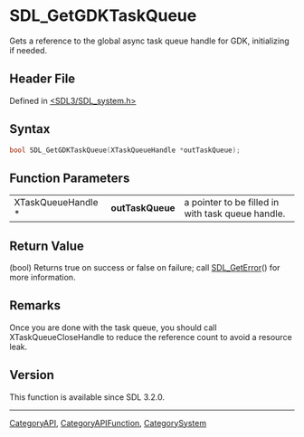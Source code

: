 # SDL_GetGDKTaskQueue

Gets a reference to the global async task queue handle for GDK, initializing if needed.

## Header File

Defined in [<SDL3/SDL_system.h>](https://github.com/libsdl-org/SDL/blob/main/include/SDL3/SDL_system.h)

## Syntax

```c
bool SDL_GetGDKTaskQueue(XTaskQueueHandle *outTaskQueue);
```

## Function Parameters

|                    |                  |                                                   |
| ------------------ | ---------------- | ------------------------------------------------- |
| XTaskQueueHandle * | **outTaskQueue** | a pointer to be filled in with task queue handle. |

## Return Value

(bool) Returns true on success or false on failure; call
[SDL_GetError](SDL_GetError)() for more information.

## Remarks

Once you are done with the task queue, you should call
XTaskQueueCloseHandle to reduce the reference count to avoid a resource
leak.

## Version

This function is available since SDL 3.2.0.

----
[CategoryAPI](CategoryAPI), [CategoryAPIFunction](CategoryAPIFunction), [CategorySystem](CategorySystem)


